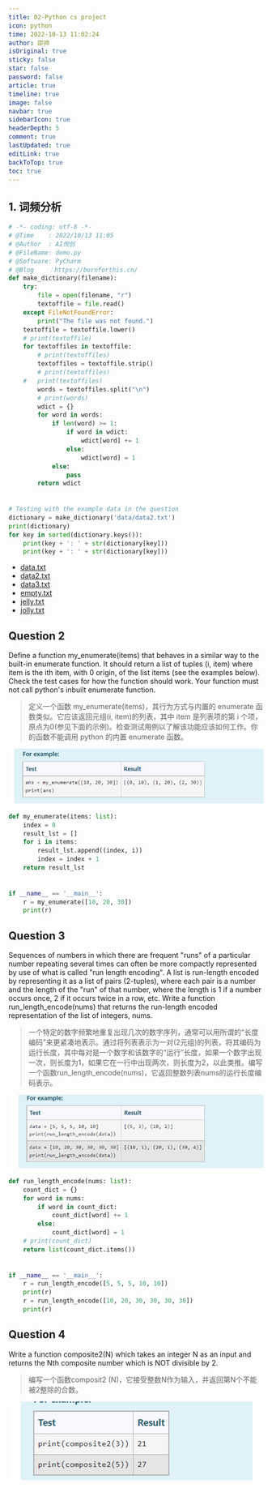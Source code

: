 ```yaml
---
title: 02-Python cs project
icon: python
time: 2022-10-13 11:02:24
author: 邵帅
isOriginal: true
sticky: false
star: false
password: false
article: true
timeline: true
image: false
navbar: true
sidebarIcon: true
headerDepth: 5
comment: true
lastUpdated: true
editLink: true
backToTop: true
toc: true
---
```


## 1. 词频分析

```python
# -*- coding: utf-8 -*-
# @Time    : 2022/10/13 11:05
# @Author  : AI悦创
# @FileName: demo.py
# @Software: PyCharm
# @Blog    ：https://bornforthis.cn/
def make_dictionary(filename):
	try:
		file = open(filename, "r")
		textoffile = file.read()
	except FileNotFoundError:
		print("The file was not found.")
	textoffile = textoffile.lower()
	# print(textoffile)
	for textoffiles in textoffile:
		# print(textoffiles)
		textoffiles = textoffile.strip()
		# print(textoffiles)
	# 	print(textoffiles)
		words = textoffiles.split("\n")
		# print(words)
		wdict = {}
		for word in words:
			if len(word) >= 1:
				if word in wdict:
					wdict[word] += 1
				else:
					wdict[word] = 1
			else:
				pass
		return wdict


# Testing with the example data in the question
dictionary = make_dictionary('data/data2.txt')
print(dictionary)
for key in sorted(dictionary.keys()):
	print(key + ': ' + str(dictionary[key]))
	print(key + ': ' + str(dictionary[key]))
```

-   [data.txt](/1v1/05-Patrick/02-CS-shaoshuai-Python-cs/data.txt)
-   [data2.txt](/1v1/05-Patrick/02-CS-shaoshuai-Python-cs/data2.txt)
-   [data3.txt](/1v1/05-Patrick/02-CS-shaoshuai-Python-cs/data3.txt)
-   [empty.txt](/1v1/05-Patrick/02-CS-shaoshuai-Python-cs/empty.txt)
-   [jelly.txt](/1v1/05-Patrick/02-CS-shaoshuai-Python-cs/jelly.txt)
-   [jolly.txt](/1v1/05-Patrick/02-CS-shaoshuai-Python-cs/jolly.txt)



## Question 2

Define a function my_enumerate(items) that behaves in a similar way to the built-in enumerate function. It should return a list of tuples (i, item) where item is the ith item, with 0 origin, of the list items (see the examples below). Check the test cases for how the function should work. Your function must not call python's inbuilt enumerate function.

>   定义一个函数 my_enumerate(items)，其行为方式与内置的 enumerate 函数类似。它应该返回元组(i, item)的列表，其中 item 是列表项的第 i 个项，原点为0(参见下面的示例)。检查测试用例以了解该功能应该如何工作。你的函数不能调用 python 的内置 enumerate 函数。

![image-20221013112157390](./02-CS-shaoshuai-Python-cs.assets/image-20221013112157390.png)

```python
def my_enumerate(items: list):
	index = 0
	result_lst = []
	for i in items:
		result_lst.append((index, i))
		index = index + 1
	return result_lst


if __name__ == '__main__':
	r = my_enumerate([10, 20, 30])
	print(r)
```

## Question 3

Sequences of numbers in which there are frequent "runs" of a particular number repeating several times can often be more compactly represented by use of what is called "run length encoding". A list is run-length encoded by representing it as a list of pairs (2-tuples), where each pair is a number and the length of the "run" of that number, where the length is 1 if a number occurs once, 2 if it occurs twice in a row, etc. Write a function run_length_encode(nums) that returns the run-length encoded representation of the list of integers, nums.

>   一个特定的数字频繁地重复出现几次的数字序列，通常可以用所谓的“长度编码”来更紧凑地表示。通过将列表表示为一对(2元组)的列表，将其编码为运行长度，其中每对是一个数字和该数字的“运行”长度，如果一个数字出现一次，则长度为1，如果它在一行中出现两次，则长度为2，以此类推。编写一个函数run_length_encode(nums)，它返回整数列表nums的运行长度编码表示。

![image-20221013112904773](./02-CS-shaoshuai-Python-cs.assets/image-20221013112904773.png)

```python
def run_length_encode(nums: list):
	count_dict = {}
	for word in nums:
		if word in count_dict:
			count_dict[word] += 1
		else:
			count_dict[word] = 1
	# print(count_dict)
	return list(count_dict.items())


if __name__ == '__main__':
	r = run_length_encode([5, 5, 5, 10, 10])
	print(r)
	r = run_length_encode([10, 20, 30, 30, 30, 30])
	print(r)
```

## Question 4

Write a function composite2(N) which takes an integer N as an input and returns the Nth composite number which is NOT divisible by 2. 

>   编写一个函数composit2 (N)，它接受整数N作为输入，并返回第N个不能被2整除的合数。

![image-20221013114143581](./02-CS-shaoshuai-Python-cs.assets/image-20221013114143581.png)



